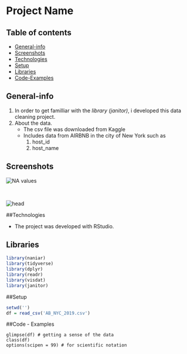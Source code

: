 # Project Name

## Table of contents
* [General-info](general-info)
* [Screenshots](screenshots)
* [Technologies](technologies)
* [Setup](setup)
* [Libraries](libraries)
* [Code-Examples](code-examples)



## General-info
1. In order to get familliar with the *library (janitor)*, i developed this data cleaning project.
2. About the data. 
    * The csv file was downloaded from Kaggle
    * Includes data from AIRBNB in the city of New York such as
        1. host_id
        2. host_name
           
 
## Screenshots

![NA values](NA_Values_Visualization.png)


<br>

![head](head(df).png)

##Technologies
* The project was developed with RStudio.

## Libraries
```R
library(naniar)
library(tidyverse)
library(dplyr)
library(readr)
library(visdat)
library(janitor)
```
##Setup
```R
setwd('')
df = read_csv('AB_NYC_2019.csv')
```



##Code - Examples
```aidl
glimpse(df) # getting a sense of the data 
class(df)
options(scipen = 99) # for scientific notation
```


